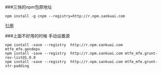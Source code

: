 ###三快的npm包原地址

    npm install -g cnpm --registry=http://r.npm.sankuai.com

[引用](http://npm.sankuai.com/)

###上面不好用的时候 手动设置源

    npm isntall -save --registry  http://r.npm.sankuai.com mtfe_mfe.gendeps 
    npm isntall -save --registry  http://r.npm.sankuai.com mtfe_mfe.grunt-rev-list@1.0.0
    npm isntall -save --registry  http://r.npm.sankuai.com mtfe_mfe.grunt-str-padding

